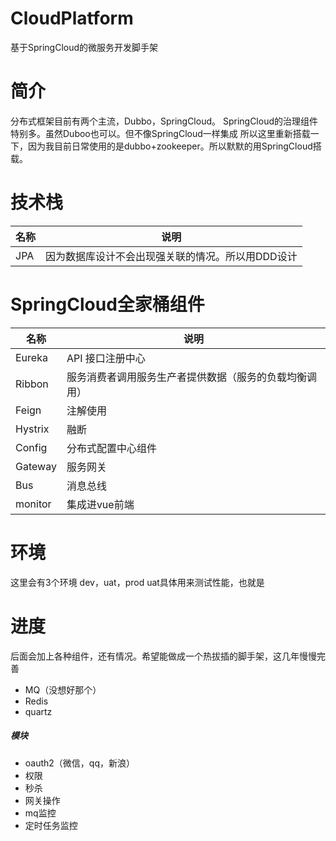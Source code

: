 #  CloudPlatform 

基于SpringCloud的微服务开发脚手架

# 简介
分布式框架目前有两个主流，Dubbo，SpringCloud。
SpringCloud的治理组件特别多。虽然Duboo也可以。但不像SpringCloud一样集成
所以这里重新搭载一下，因为我目前日常使用的是dubbo+zookeeper。所以默默的用SpringCloud搭载。
# 技术栈
名称 | 说明 | 
----|----|
JPA |因为数据库设计不会出现强关联的情况。所以用DDD设计|

# SpringCloud全家桶组件
名称 | 说明 | 
----|----|
Eureka | API 接口注册中心 |
Ribbon | 服务消费者调用服务生产者提供数据（服务的负载均衡调用）  | 
Feign | 注解使用 | 
Hystrix | 融断 | 
Config | 分布式配置中心组件 | 
Gateway | 服务网关 | 
Bus | 消息总线 | 
monitor  | 集成进vue前端 | 

# 环境
这里会有3个环境
dev，uat，prod
uat具体用来测试性能，也就是

# 进度
后面会加上各种组件，还有情况。希望能做成一个热拔插的脚手架，这几年慢慢完善

- MQ（没想好那个）
- Redis
- quartz

#####  模块

- oauth2（微信，qq，新浪）
- 权限
- 秒杀
- 网关操作
- mq监控
- 定时任务监控
